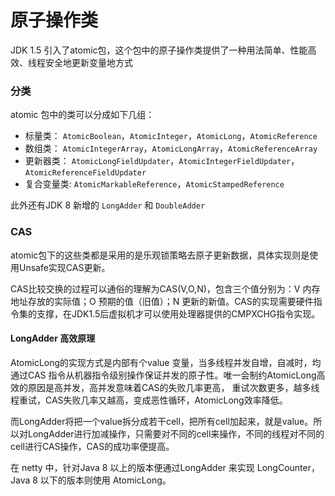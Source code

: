 # 原子操作类

JDK 1.5 引入了atomic包，这个包中的原子操作类提供了一种用法简单、性能高效、线程安全地更新变量地方式

### 分类

atomic 包中的类可以分成如下几组：

+ 标量类： `AtomicBoolean`，`AtomicInteger`，`AtomicLong`，`AtomicReference`
+ 数组类： `AtomicIntegerArray`，`AtomicLongArray`，`AtomicReferenceArray`
+ 更新器类： `AtomicLongFieldUpdater`，`AtomicIntegerFieldUpdater`，`AtomicReferenceFieldUpdater`
+ 复合变量类: `AtomicMarkableReference`，`AtomicStampedReference`

此外还有JDK 8 新增的 `LongAdder` 和 `DoubleAdder`

### CAS

atomic包下的这些类都是采用的是乐观锁策略去原子更新数据，具体实现则是使用Unsafe实现CAS更新。

CAS比较交换的过程可以通俗的理解为CAS(V,O,N)，包含三个值分别为：V 内存地址存放的实际值；O 预期的值（旧值）；N 更新的新值。CAS的实现需要硬件指令集的支撑，在JDK1.5后虚拟机才可以使用处理器提供的CMPXCHG指令实现。

#### LongAdder 高效原理

AtomicLong的实现方式是内部有个value 变量，当多线程并发自增，自减时，均通过CAS 指令从机器指令级别操作保证并发的原子性。唯一会制约AtomicLong高效的原因是高并发，高并发意味着CAS的失败几率更高， 重试次数更多，越多线程重试，CAS失败几率又越高，变成恶性循环，AtomicLong效率降低。

而LongAdder将把一个value拆分成若干cell，把所有cell加起来，就是value。所以对LongAdder进行加减操作，只需要对不同的cell来操作，不同的线程对不同的cell进行CAS操作，CAS的成功率便提高。

在 netty 中，针对Java 8 以上的版本便通过LongAdder 来实现 LongCounter，Java 8 以下的版本则使用 AtomicLong。